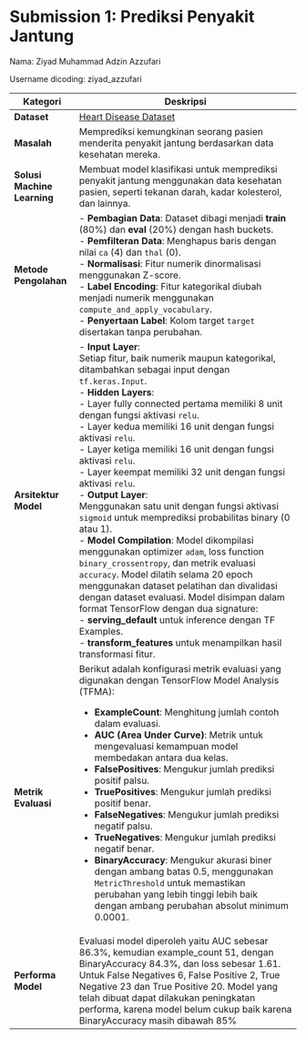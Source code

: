 # Submission 1: Prediksi Penyakit Jantung

Nama: Ziyad Muhammad Adzin Azzufari

Username dicoding: ziyad_azzufari

| **Kategori**         | **Deskripsi**                                                                                                                                                                                                                                                                                                                                                              |
|-----------------------|--------------------------------------------------------------------------------------------------------------------------------------------------------------------------------------------------------------------------------------------------------------------------------------------------------------------------------------------------------------------------|
| **Dataset**          | [Heart Disease Dataset](https://archive.ics.uci.edu/dataset/45/heart+disease)                                                                                                                                                                                                                                                                                          |
| **Masalah**          | Memprediksi kemungkinan seorang pasien menderita penyakit jantung berdasarkan data kesehatan mereka.                                                                                                                                                                                                                                                                    |
| **Solusi Machine Learning** | Membuat model klasifikasi untuk memprediksi penyakit jantung menggunakan data kesehatan pasien, seperti tekanan darah, kadar kolesterol, dan lainnya.                                                                                                                                                                                                                 |
| **Metode Pengolahan**| - **Pembagian Data**: Dataset dibagi menjadi **train** (80%) dan **eval** (20%) dengan hash buckets. <br>- **Pemfilteran Data**: Menghapus baris dengan nilai `ca` (4) dan `thal` (0). <br>- **Normalisasi**: Fitur numerik dinormalisasi menggunakan Z-score. <br>- **Label Encoding**: Fitur kategorikal diubah menjadi numerik menggunakan `compute_and_apply_vocabulary`. <br>- **Penyertaan Label**: Kolom target `target` disertakan tanpa perubahan. |
| **Arsitektur Model** | - **Input Layer**: <br> Setiap fitur, baik numerik maupun kategorikal, ditambahkan sebagai input dengan `tf.keras.Input`. <br> - **Hidden Layers**: <br> - Layer fully connected pertama memiliki 8 unit dengan fungsi aktivasi `relu`. <br> - Layer kedua memiliki 16 unit dengan fungsi aktivasi `relu`. <br> - Layer ketiga memiliki 16 unit dengan fungsi aktivasi `relu`. <br> - Layer keempat memiliki 32 unit dengan fungsi aktivasi `relu`. <br> - **Output Layer**: <br> Menggunakan satu unit dengan fungsi aktivasi `sigmoid` untuk memprediksi probabilitas binary (0 atau 1). <br> - **Model Compilation**: Model dikompilasi menggunakan optimizer `adam`, loss function `binary_crossentropy`, dan metrik evaluasi `accuracy`. Model dilatih selama 20 epoch menggunakan dataset pelatihan dan divalidasi dengan dataset evaluasi. Model disimpan dalam format TensorFlow dengan dua signature: <br> - **serving_default** untuk inference dengan TF Examples. <br> - **transform_features** untuk menampilkan hasil transformasi fitur. |
| **Metrik Evaluasi**  | Berikut adalah konfigurasi metrik evaluasi yang digunakan dengan TensorFlow Model Analysis (TFMA): <br> <ul> <li> **ExampleCount**: Menghitung jumlah contoh dalam evaluasi. </li> <li> **AUC (Area Under Curve)**: Metrik untuk mengevaluasi kemampuan model membedakan antara dua kelas. </li> <li> **FalsePositives**: Mengukur jumlah prediksi positif palsu. </li> <li> **TruePositives**: Mengukur jumlah prediksi positif benar. </li> <li> **FalseNegatives**: Mengukur jumlah prediksi negatif palsu. </li> <li> **TrueNegatives**: Mengukur jumlah prediksi negatif benar. </li> <li> **BinaryAccuracy**: Mengukur akurasi biner dengan ambang batas 0.5, menggunakan `MetricThreshold` untuk memastikan perubahan yang lebih tinggi lebih baik dengan ambang perubahan absolut minimum 0.0001. </li> </ul> |
| **Performa Model**   | Evaluasi model diperoleh yaitu AUC sebesar 86.3%, kemudian example_count 51, dengan BinaryAccuracy 84.3%, dan loss sebesar 1.61. Untuk False Negatives 6, False Positive 2, True Negative 23 dan True Positive 20. Model yang telah dibuat dapat dilakukan peningkatan performa, karena model belum cukup baik karena BinaryAccuracy masih dibawah 85%|